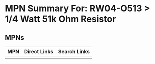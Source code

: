 



# MPN Summary For: RW04-O513 > 1/4 Watt 51k Ohm Resistor

## MPNs
  

|MPN|Direct Links|Search Links|
| :--- | :--- | :--- |
||||
